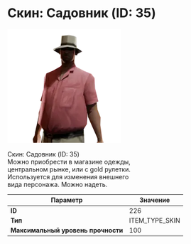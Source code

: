 # Скин: Садовник (ID: 35)

![Item Image](../img/226.webp?raw=true)

Скин: Садовник (ID: 35)<br>Можно приобрести в магазине одежды,<br>центральном рынке, или с gold рулетки.<br>Используется для изменения внешнего<br>вида персонажа. Можно надеть.


| Параметр | Значение |
|----------|----------|
| **ID** | 226 |
| **Тип** | ITEM_TYPE_SKIN |
| **Максимальный уровень прочности** | 100 |

